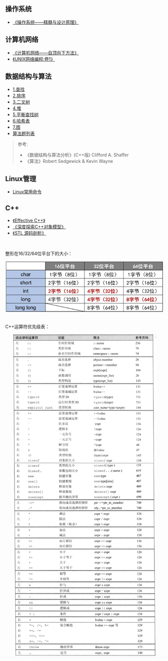 
## 操作系统

* [《操作系统——精髓与设计原理》](操作系统/操作系统.md)

## 计算机网络

* [《计算机网络——自顶向下方法》](计算机网络/计算机网络.md)
* [《UNIX网络编程:卷1》](计算机网络/UNIX网络编程卷1.md)

## 数据结构与算法

* [1.查找](数据结构与算法/查找.md)
* [2.排序](数据结构与算法/排序.md)
* [3.二叉树](数据结构与算法/二叉树.md)
* [4.堆](数据结构与算法/堆.md)
* [5.平衡查找树](数据结构与算法/平衡查找树.md)
* [6.哈希表](数据结构与算法/哈希表.md)
* [7.图](数据结构与算法/图.md)
* [算法题列表](数据结构与算法/算法题列表.md)

> 参考:
> * 《数据结构与算法分析》(C++版) Clifford A. Shaffer
> * 《算法》Robert Sedgewick & Kevin Wayne

## Linux管理

* [Linux常用命令](Linux/Linux常用命令.md)

## C++

* [《Effective C++》](C++/EffectiveC++.md)
* [《深度探索C++对象模型》](C++/C++对象模型.md)
* [《STL 源码剖析》](C++/STL源码剖析.md)

<br>

整形在16/32/64位平台下的大小：

<div align="center"> <img src="/pic/c++-table-1.png"/> </div>

<br>

C++运算符优先级表：

<div align="center"> <img src="/pic/c++-operator.png"/> </div>

